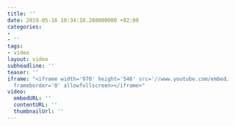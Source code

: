 ```yaml
---
title: ''
date: 2019-05-16 10:34:18.288000000 +02:00
categories:
- 
- ''
tags:
- video
layout: video
subheadline: ''
teaser: ''
iframe: "<iframe width='970' height='546' src='//www.youtube.com/embed/WoHxoz_0ykI'
  frameborder='0' allowfullscreen></iframe>"
video:
  embedURL: ''
  contentURL: ''
  thumbnailUrl: ''
---
```


